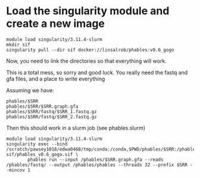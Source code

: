 # Load the singularity module and create a new image

```
module load singularity/3.11.4-slurm
mkdir sif
singularity pull --dir sif docker://linsalrob/phables:v0.6_gogo
```

Now, you need to link the directories so that everything will work.

This is a total mess, so sorry and good luck. You really need the fastq and gfa files, and a place to write everything

Assuming we have:

```
phables/$SRR
phables/$SRR/$SRR.graph.gfa
phables/$SRR/fastq/$SRR_1.fastq.gz
phables/$SRR/fastq/$SRR_2.fastq.gz
```

Then this should work in a slurm job (see phables.slurm)

```
module load singularity/3.11.4-slurm
singularity exec --bind /scratch/pawsey1018/edwa0468/tmp/conda:/conda,$PWD/phables/$SRR:/phables,$HOME/gurobi.lic:/opt/gurobi/gurobi.lic sif/phables_v0.6_gogo.sif \
        phables run --input /phables/$SRR.graph.gfa --reads /phables/fastq/ --output /phables/phables --threads 32 --prefix $SRR --mincov 1
```
